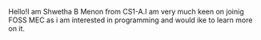 
Hello!I am Shwetha B Menon from CS1-A.I am very much keen on joinig FOSS MEC as i am interested in programming and would ike to learn more on it.

